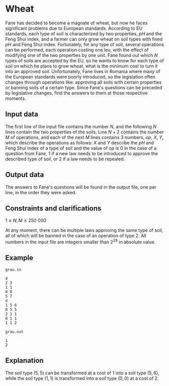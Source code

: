 # Wheat

Fane has decided to become a magnate of wheat, but now he faces significant problems due to European standards. According to EU standards, each type of soil is characterized by two properties, $pH$ and the Feng Shui index, and a farmer can only grow wheat on soil types with fixed $pH$ and Feng Shui index. Fortunately, for any type of soil, several operations can be performed, each operation costing one leu, with the effect of modifying one of the two properties by one unit. Fane found out which $N$ types of soils are accepted by the EU, so he wants to know for each type of soil on which he plans to grow wheat, what is the minimum cost to turn it into an approved soil. Unfortunately, Fane lives in Romania where many of the European standards were poorly introduced, so the legislation often changes through operations like: approving all soils with certain properties or banning soils of a certain type. Since Fane's questions can be preceded by legislative changes, find the answers to them at those respective moments.

## Input data

The first line of the input file contains the number $N$, and the following $N$ lines contain the two properties of the soils. Line $N+2$ contains the number $M$ of operations, and each of the next $M$ lines contains 3 numbers, $op$, $X$, $Y$, which describe the operations as follows: $X$ and $Y$ describe the $pH$ and Feng Shui index of a type of soil and the value of $op$ is $0$ in the case of a question from Fane, $1$ if a new law needs to be introduced to approve the described type of soil, or $2$ if a law needs to be repealed.

## Output data

The answers to Fane's questions will be found in the output file, one per line, in the order they were asked.

## Constraints and clarifications

$1 \leq N, M \leq 250\ 000$

At any moment, there can be multiple laws approving the same type of soil, all of which will be banned in the case of an operation of type $2$. All numbers in the input file are integers smaller than $2^{28}$ in absolute value.

## Example

`grau.in`
```
4
2 3
1 1
0 0
5 7
4
1 5 6
0 5 5
2 1 1
0 1 1
1 1 2
```

`grau.out`
```
1
2
```

## Explanation

The soil type $(5, 5)$ can be transformed at a cost of $1$ into a soil type $(5, 6)$, while the soil type $(1, 1)$ is transformed into a soil type $(0, 0)$ at a cost of $2$.